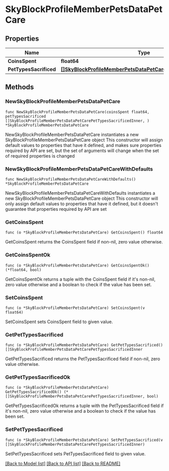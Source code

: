 # SkyBlockProfileMemberPetsDataPetCare

## Properties

Name | Type | Description | Notes
------------ | ------------- | ------------- | -------------
**CoinsSpent** | **float64** |  | 
**PetTypesSacrificed** | [**[]SkyBlockProfileMemberPetsDataPetCarePetTypesSacrificedInner**](SkyBlockProfileMemberPetsDataPetCarePetTypesSacrificedInner.md) |  | 

## Methods

### NewSkyBlockProfileMemberPetsDataPetCare

`func NewSkyBlockProfileMemberPetsDataPetCare(coinsSpent float64, petTypesSacrificed []SkyBlockProfileMemberPetsDataPetCarePetTypesSacrificedInner, ) *SkyBlockProfileMemberPetsDataPetCare`

NewSkyBlockProfileMemberPetsDataPetCare instantiates a new SkyBlockProfileMemberPetsDataPetCare object
This constructor will assign default values to properties that have it defined,
and makes sure properties required by API are set, but the set of arguments
will change when the set of required properties is changed

### NewSkyBlockProfileMemberPetsDataPetCareWithDefaults

`func NewSkyBlockProfileMemberPetsDataPetCareWithDefaults() *SkyBlockProfileMemberPetsDataPetCare`

NewSkyBlockProfileMemberPetsDataPetCareWithDefaults instantiates a new SkyBlockProfileMemberPetsDataPetCare object
This constructor will only assign default values to properties that have it defined,
but it doesn't guarantee that properties required by API are set

### GetCoinsSpent

`func (o *SkyBlockProfileMemberPetsDataPetCare) GetCoinsSpent() float64`

GetCoinsSpent returns the CoinsSpent field if non-nil, zero value otherwise.

### GetCoinsSpentOk

`func (o *SkyBlockProfileMemberPetsDataPetCare) GetCoinsSpentOk() (*float64, bool)`

GetCoinsSpentOk returns a tuple with the CoinsSpent field if it's non-nil, zero value otherwise
and a boolean to check if the value has been set.

### SetCoinsSpent

`func (o *SkyBlockProfileMemberPetsDataPetCare) SetCoinsSpent(v float64)`

SetCoinsSpent sets CoinsSpent field to given value.


### GetPetTypesSacrificed

`func (o *SkyBlockProfileMemberPetsDataPetCare) GetPetTypesSacrificed() []SkyBlockProfileMemberPetsDataPetCarePetTypesSacrificedInner`

GetPetTypesSacrificed returns the PetTypesSacrificed field if non-nil, zero value otherwise.

### GetPetTypesSacrificedOk

`func (o *SkyBlockProfileMemberPetsDataPetCare) GetPetTypesSacrificedOk() (*[]SkyBlockProfileMemberPetsDataPetCarePetTypesSacrificedInner, bool)`

GetPetTypesSacrificedOk returns a tuple with the PetTypesSacrificed field if it's non-nil, zero value otherwise
and a boolean to check if the value has been set.

### SetPetTypesSacrificed

`func (o *SkyBlockProfileMemberPetsDataPetCare) SetPetTypesSacrificed(v []SkyBlockProfileMemberPetsDataPetCarePetTypesSacrificedInner)`

SetPetTypesSacrificed sets PetTypesSacrificed field to given value.



[[Back to Model list]](../README.md#documentation-for-models) [[Back to API list]](../README.md#documentation-for-api-endpoints) [[Back to README]](../README.md)


